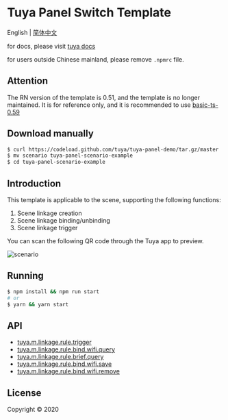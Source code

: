# Tuya Panel Switch Template

English | [简体中文](./README-zh_CN.md)

for docs, please visit [tuya docs](https://docs.tuya.com)

for users outside Chinese mainland, please remove `.npmrc` file.

## Attention

The RN version of the template is 0.51, and the template is no longer maintained. It is for reference only, and it is recommended to use [basic-ts-0.59](../basic-ts-0.59)

## Download manually

```bash
$ curl https://codeload.github.com/tuya/tuya-panel-demo/tar.gz/master | tar -xz --strip=2 tuya-panel-demo-master/examples/scenario
$ mv scenario tuya-panel-scenario-example
$ cd tuya-panel-scenario-example
```

## Introduction

This template is applicable to the scene, supporting the following functions:

1. Scene linkage creation
2. Scene linkage binding/unbinding
3. Scene linkage trigger

You can scan the following QR code through the Tuya app to preview.

![scenario](https://images.tuyacn.com/fe-static/docs/img/68a3f0db-5185-4de6-be4b-34a8a4b7cf4e.png)

## Running

```bash
$ npm install && npm run start
# or
$ yarn && yarn start
```

## API

* [tuya.m.linkage.rule.trigger](https://docs.tuya.com/zh/iot/panel-development/panel-sdk-development/common-sdk-development/scene-related-interface/scene-related-interface?id=K9pemz7l3wz0t)
* [tuya.m.linkage.rule.bind.wifi.query](https://docs.tuya.com/zh/iot/panel-development/panel-sdk-development/common-sdk-development/scene-related-interface/scene-related-interface?id=K9pemz7l3wz0t)
* [tuya.m.linkage.rule.brief.query](https://docs.tuya.com/zh/iot/panel-development/panel-sdk-development/common-sdk-development/scene-related-interface/scene-related-interface?id=K9pemz7l3wz0t)
* [tuya.m.linkage.rule.bind.wifi.save](https://docs.tuya.com/zh/iot/panel-development/panel-sdk-development/common-sdk-development/scene-related-interface/scene-related-interface?id=K9pemz7l3wz0t)
* [tuya.m.linkage.rule.bind.wifi.remove](https://docs.tuya.com/zh/iot/panel-development/panel-sdk-development/common-sdk-development/scene-related-interface/scene-related-interface?id=K9pemz7l3wz0t)

## License

Copyright © 2020
